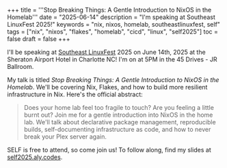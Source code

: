 +++
title = '''Stop Breaking Things: A Gentle Introduction to NixOS in the Homelab'''
date = "2025-06-14"
description = "I'm speaking at Southeast LinuxFest 2025!"
keywords = "nix, nixos, homelab, southeastlinuxfest, self"
tags = ["nix", "nixos", "flakes", "homelab", "cicd", "linux", "self2025"]
toc = false
draft = false
+++

I'll be speaking at [Southeast LinuxFest](http://www.southeastlinuxfest.org/) 2025 on June 14th, 2025 at the Sheraton Airport Hotel in Charlotte NC! I'm on at 5PM in the 45 Drives - JR Ballroom.

My talk is titled _Stop Breaking Things: A Gentle Introduction to NixOS in the Homelab_. We'll be covering Nix, Flakes, and how to build more resilient infrastructure in Nix. Here's the official abstract:

> Does your home lab feel too fragile to touch? Are you feeling a little burnt out? Join me for a gentle introduction into NixOS in the home lab. We'll talk about declarative package management, reproducible builds, self-documenting infrastructure as code, and how to never break your Plex server again.

SELF is free to attend, so come join us! To follow along, find my slides at [self2025.aly.codes](https://self2025.aly.codes/).
